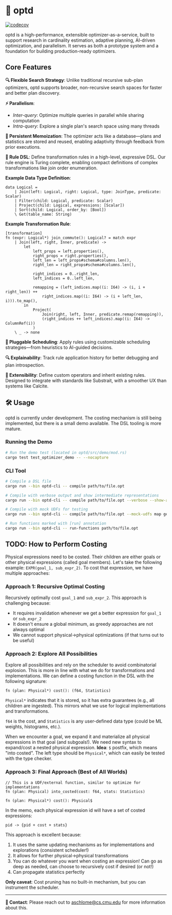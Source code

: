 # 🎯 optd

[![codecov](https://codecov.io/gh/cmu-db/optd/graph/badge.svg?token=FYM7I3R3GZ)](https://codecov.io/gh/cmu-db/optd)

optd is a high-performance, extensible optimizer-as-a-service, built to support research in cardinality estimation, adaptive planning, AI-driven optimization, and parallelism. It serves as both a prototype system and a foundation for building production-ready optimizers.

## Core Features

**🔍 Flexible Search Strategy**: Unlike traditional recursive sub-plan optimizers, optd supports broader, non-recursive search spaces for faster and better plan discovery.

**⚡ Parallelism**:
- *Inter-query*: Optimize multiple queries in parallel while sharing computation
- *Intra-query*: Explore a single plan's search space using many threads

**💾 Persistent Memoization**: The optimizer acts like a database—plans and statistics are stored and reused, enabling adaptivity through feedback from prior executions.

**📝 Rule DSL**: Define transformation rules in a high-level, expressive DSL. Our rule engine is Turing complete, enabling compact definitions of complex transformations like join order enumeration.

**Example Data Type Definition**:
```
data Logical = 
    | Join(left: Logical, right: Logical, type: JoinType, predicate: Scalar)
    | Filter(child: Logical, predicate: Scalar)
    | Project(child: Logical, expressions: [Scalar])
    | Sort(child: Logical, order_by: [Bool])
    \ Get(table_name: String)
```

**Example Transformation Rule**:
```
[transformation]
fn (expr: Logical*) join_commute(): Logical? = match expr
    | Join(left, right, Inner, predicate) ->
        let 
            left_props = left.properties(),
            right_props = right.properties(),
            left_len = left_props#schema#columns.len(),
            right_len = right_props#schema#columns.len(),
            
            right_indices = 0..right_len,
            left_indices = 0..left_len,
            
            remapping = (left_indices.map((i: I64) -> (i, i + right_len)) ++ 
                right_indices.map((i: I64) -> (i + left_len, i))).to_map(),
        in
            Project(
                Join(right, left, Inner, predicate.remap(remapping)),
                (right_indices ++ left_indices).map((i: I64) -> ColumnRef(i))
            )
    \ _ -> none
```

**🔧 Pluggable Scheduling**: Apply rules using customizable scheduling strategies—from heuristics to AI-guided decisions.

**🔍 Explainability**: Track rule application history for better debugging and plan introspection.

**🔌 Extensibility**: Define custom operators and inherit existing rules. Designed to integrate with standards like Substrait, with a smoother UX than systems like Calcite.

## 🛠️ Usage

optd is currently under development. The costing mechanism is still being implemented, but there is a small demo available. The DSL tooling is more mature.

### Running the Demo

```bash
# Run the demo test (located in optd/src/demo/mod.rs)
cargo test test_optimizer_demo -- --nocapture
```

### CLI Tool

```bash
# Compile a DSL file
cargo run --bin optd-cli -- compile path/to/file.opt

# Compile with verbose output and show intermediate representations
cargo run --bin optd-cli -- compile path/to/file.opt --verbose --show-ast --show-hir

# Compile with mock UDFs for testing
cargo run --bin optd-cli -- compile path/to/file.opt --mock-udfs map get_table_schema properties statistics optimize

# Run functions marked with [run] annotation
cargo run --bin optd-cli -- run-functions path/to/file.opt
```

## TODO: How to Perform Costing

Physical expressions need to be costed. Their children are either goals or other physical expressions (called goal members). Let's take the following example: `EXPR(goal_1, sub_expr_2)`. To cost that expression, we have multiple approaches:

### Approach 1: Recursive Optimal Costing
Recursively optimally cost `goal_1` and `sub_expr_2`. This approach is challenging because:
- It requires invalidation whenever we get a better expression for `goal_1` or `sub_expr_2`
- It doesn't ensure a global minimum, as greedy approaches are not always optimal
- We cannot support physical→physical optimizations (if that turns out to be useful)

### Approach 2: Explore All Possibilities
Explore all possibilities and rely on the scheduler to avoid combinatorial explosion. This is more in line with what we do for transformations and implementations. We can define a costing function in the DSL with the following signature:

```
fn (plan: Physical*) cost(): (f64, Statistics)
```

`Physical*` indicates that it is stored, so it has extra guarantees (e.g., all children are ingested). This mirrors what we use for logical implementations and transformations.

`f64` is the cost, and `Statistics` is any user-defined data type (could be ML weights, histograms, etc.).

When we encounter a goal, we expand it and materialize all physical expressions in that goal (and subgoals!). We need new syntax to expand/cost a nested physical expression. **Idea**: `$` postfix, which means "into costed". The left type should be `Physical*`, which can easily be tested with the type checker.

### Approach 3: Final Approach (Best of All Worlds)

```
// This is a UDF/external function, similar to optimize for implementations
fn (plan: Physical) into_costed(cost: f64, stats: Statistics)
```

```
fn (plan: Physical*) cost(): Physical$
```

In the memo, each physical expression id will have a set of costed expressions:
```
pid -> {pid + cost + stats}
```

This approach is excellent because:
1. It uses the same updating mechanisms as for implementations and explorations (consistent scheduler!)
2. It allows for further physical→physical transformations
3. You can do whatever you want when costing an expression! Can go as deep as needed, can choose to recursively cost if desired (or not!)
4. Can propagate statistics perfectly

**Only caveat**: Cost pruning has no built-in mechanism, but you can instrument the scheduler.

---

**📧 Contact**: Please reach out to aschlome@cs.cmu.edu for more information about this.

